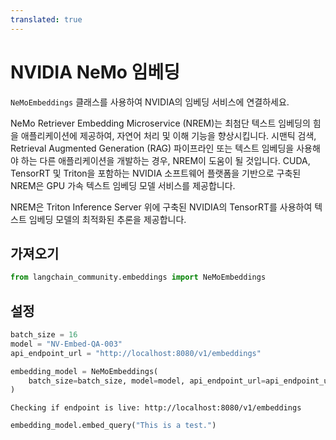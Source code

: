 ```yaml
---
translated: true
---
```


# NVIDIA NeMo 임베딩

`NeMoEmbeddings` 클래스를 사용하여 NVIDIA의 임베딩 서비스에 연결하세요.

NeMo Retriever Embedding Microservice (NREM)는 최첨단 텍스트 임베딩의 힘을 애플리케이션에 제공하여, 자연어 처리 및 이해 기능을 향상시킵니다. 시맨틱 검색, Retrieval Augmented Generation (RAG) 파이프라인 또는 텍스트 임베딩을 사용해야 하는 다른 애플리케이션을 개발하는 경우, NREM이 도움이 될 것입니다. CUDA, TensorRT 및 Triton을 포함하는 NVIDIA 소프트웨어 플랫폼을 기반으로 구축된 NREM은 GPU 가속 텍스트 임베딩 모델 서비스를 제공합니다.

NREM은 Triton Inference Server 위에 구축된 NVIDIA의 TensorRT를 사용하여 텍스트 임베딩 모델의 최적화된 추론을 제공합니다.

## 가져오기

```python
from langchain_community.embeddings import NeMoEmbeddings
```

## 설정

```python
batch_size = 16
model = "NV-Embed-QA-003"
api_endpoint_url = "http://localhost:8080/v1/embeddings"
```

```python
embedding_model = NeMoEmbeddings(
    batch_size=batch_size, model=model, api_endpoint_url=api_endpoint_url
)
```

```output
Checking if endpoint is live: http://localhost:8080/v1/embeddings
```

```python
embedding_model.embed_query("This is a test.")
```
